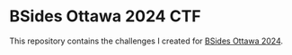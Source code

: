 BSides Ottawa 2024 CTF
======================

This repository contains the challenges I created for
[BSides Ottawa 2024](https://bsidesottawa.ca/).
